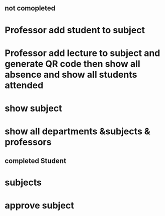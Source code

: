 
## not comopleted


# Professor add student to subject
# Professor add lecture to subject and generate QR code then show all absence and show all students attended
# show subject
# show all departments &subjects & professors 


## completed Student

# subjects
# approve subject

